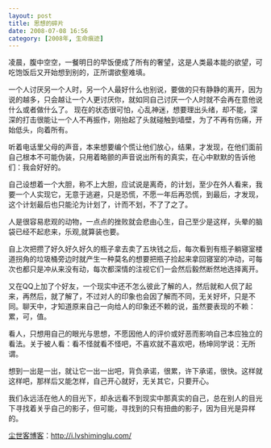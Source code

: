 ```yaml
---
layout: post
title: 思想的碎片
date: 2008-07-08 16:56
category: [2008年, 生命痕迹]
---
```

凌晨，腹中空空，一餐明日的早饭便成了所有的奢望，这是人类最本能的欲望，可吃饱饭后又开始想到别的，正所谓欲壑难填。

一个人讨厌另一个人时，另一个人最好什么也别说，要做的只有静静的离开，因为说的越多，只会越让一个人更讨厌你，就如同自己讨厌一个人时就不会再在意他说什么或者做什么了。
现在的状态很可怕，心乱神迷，想要理出头绪，却不能，深深的打击很能让一个人不再振作，刚抬起了头就碰触到墙壁，为了不再有伤痛，开始低头，向着所有。

听着电话里父母的声音，本来想要编个慌让他们放心，结果，才发现，在他们面前自己根本不可能伪装，只用着略颤的声音说出所有的真实，在心中默默的告诉他们：我会好好的。

自己设想着一个大胆，称不上大胆，应试说是离奇，的计划，至少在外人看来，我要一个人实现它，无意于逃避，只是恐慌，不愿一年后再恐慌，到最后，才发现，这个计划最后也只能沦为计划了，计而不划，不了了之了。

人是很容易悲观的动物，一点点的挫败就会悲由心生，自己至少是这样，头晕的脑袋已经不起悲来，乐观,就算装也要。

自上次把攒了好久好久好久的瓶子拿去卖了五块钱之后，每次看到有瓶子躺寝室楼道拐角的垃圾桶旁边时就产生一种莫名的想要把瓶子捡起来拿回寝室的冲动，可每次也都只是冲从来没有动，每次都深情的注视它们一会然后毅然断然地选择离开。

又在QQ上加了个好友，一个现实中还不怎么彼此了解的人，然后就和人侃了起来，再然后，就了解了，不过对人的印象也会因了解而不同，无关好坏，只是不同。聊天中，才知道原来自己一向给人的印象还不赖的说，虽然要表现的不赖：累，可，值。

看人，只想用自己的眼光与思想，不愿因他人的评价或好恶而影响自己本应独立的看法。关于被人看：看不怪就看不怪吧，不喜欢就不喜欢吧，杨坤同学说：无所谓。

想到一出是一出，就让它一出一出吧，背负承诺，很累，许下承诺，很快。这样就这样吧，那样后又能怎样，自己开心就好，无关其它，只要开心。

我们永远活在他人的目光下，却永远看不到现实中那真实的自己，总在别人的目光下寻找着关乎自己的影子，但可能，寻找到的只有扭曲的影子，因为目光是异样的。

<a href="http://i.lvshiminglu.com/">尘世客博客</a>：<a href="http://i.lvshiminglu.com/">http://i.lvshiminglu.com/</a>

